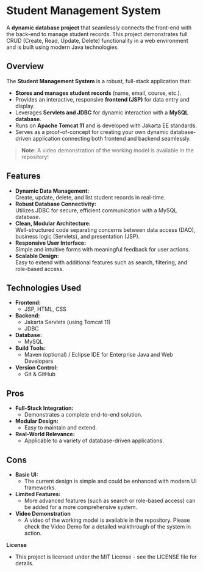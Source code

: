 # Student Management System

A **dynamic database project** that seamlessly connects the front-end with the back-end to manage student records. This project demonstrates full CRUD (Create, Read, Update, Delete) functionality in a web environment and is built using modern Java technologies.

## Overview

The **Student Management System** is a robust, full-stack application that:
- **Stores and manages student records** (name, email, course, etc.).
- Provides an interactive, responsive **frontend (JSP)** for data entry and display.
- Leverages **Servlets and JDBC** for dynamic interaction with a **MySQL database**.
- Runs on **Apache Tomcat 11** and is developed with Jakarta EE standards.
- Serves as a proof-of-concept for creating your own dynamic database-driven application connecting both frontend and backend seamlessly.

> **Note:** A video demonstration of the working model is available in the repository!

## Features

- **Dynamic Data Management:**  
  Create, update, delete, and list student records in real-time.
- **Robust Database Connectivity:**  
  Utilizes JDBC for secure, efficient communication with a MySQL database.
- **Clean, Modular Architecture:**  
  Well-structured code separating concerns between data access (DAO), business logic (Servlets), and presentation (JSP).
- **Responsive User Interface:**  
  Simple and intuitive forms with meaningful feedback for user actions.
- **Scalable Design:**  
  Easy to extend with additional features such as search, filtering, and role-based access.

## Technologies Used

- **Frontend:**  
  - JSP, HTML, CSS
- **Backend:**  
  - Jakarta Servlets (using Tomcat 11)
  - JDBC
- **Database:**  
  - MySQL
- **Build Tools:**  
  - Maven (optional) / Eclipse IDE for Enterprise Java and Web Developers
- **Version Control:**  
  - Git & GitHub
## Pros
- **Full-Stack Integration:**
  - Demonstrates a complete end-to-end solution.
- **Modular Design:**
  - Easy to maintain and extend.
- **Real-World Relevance:**
  - Applicable to a variety of database-driven applications.
## Cons
- **Basic UI:**
  - The current design is simple and could be enhanced with modern UI frameworks.
- **Limited Features:**
  - More advanced features (such as search or role-based access) can be added for a more comprehensive system.
- **Video Demonstration**
  - A video of the working model is available in the repository. Please check the Video Demo for a detailed walkthrough of the system in action.

**License**
  - This project is licensed under the MIT License - see the LICENSE file for details.

